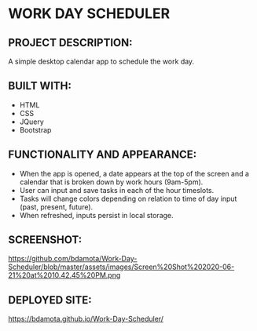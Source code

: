 # WORK DAY SCHEDULER

## PROJECT DESCRIPTION:
A simple desktop calendar app to schedule the work day. 

## BUILT WITH:
* HTML
* CSS
* JQuery
* Bootstrap

## FUNCTIONALITY AND APPEARANCE:
* When the app is opened, a date appears at the top of the screen and a calendar that is broken down by work hours (9am-5pm). 
* User can input and save tasks in each of the hour timeslots. 
* Tasks will change colors depending on relation to time of day input (past, present, future).
* When refreshed, inputs persist in local storage. 

## SCREENSHOT:
https://github.com/bdamota/Work-Day-Scheduler/blob/master/assets/images/Screen%20Shot%202020-06-21%20at%2010.42.45%20PM.png


## DEPLOYED SITE:
https://bdamota.github.io/Work-Day-Scheduler/
